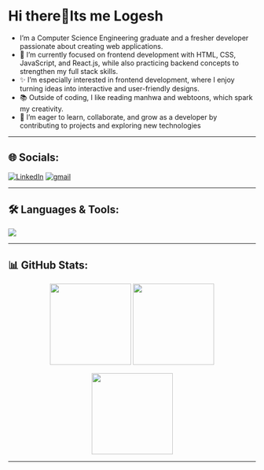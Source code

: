 # Hi there👋Its me Logesh



- I’m a Computer Science Engineering graduate and a fresher developer passionate about creating web applications.
- 🌱 I’m currently focused on frontend development with HTML, CSS, JavaScript, and React.js, while also practicing backend concepts to strengthen my full stack skills.<br>
- ✨ I’m especially interested in frontend development, where I enjoy turning ideas into interactive and user-friendly designs.<br>
- 📚 Outside of coding, I like reading manhwa and webtoons, which spark my creativity.
- 🚀 I’m eager to learn, collaborate, and grow as a developer by contributing to projects and exploring new technologies
  
 ---
 
## 🌐 Socials:
[![LinkedIn](https://img.shields.io/badge/LinkedIn-0077B5?style=for-the-badge&logo=linkedin&logoColor=white)](https://www.linkedin.com/in/logesh-p-9689b3249/) 
[![gmail](https://img.shields.io/badge/Gmail-D14836?style=for-the-badge&logo=gmail&logoColor=white)](mailto:logeshp2073@gmail.com)

---


## 🛠️ Languages & Tools:
<p align="left">
  <img src="https://skillicons.dev/icons?i=html,css,js,react,java,mysql,git,github" />
</p>

---


## 📊 GitHub Stats:
<p align="center">
  <img src="https://github-readme-stats.vercel.app/api?username=Loki207&show_icons=true&theme=tokyonight&hide_title=true&count_private=true" height="165" />
 <img src="https://github-readme-streak-stats.herokuapp.com/?user=Loki207&theme=tokyonight" height="165" />
</p>
<p align = "center">
<img src="https://github-readme-stats.vercel.app/api/top-langs/?username=Loki207&theme=tokyonight&hide_border=true&layout=compact" height="165" />
</p>

---







